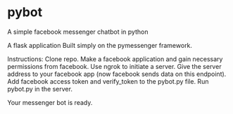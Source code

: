 # pybot
A simple facebook messenger chatbot in python


A flask application
Built simply on the pymessenger framework.

Instructions:
Clone repo.
Make a facebook application and gain necessary permissions from facebook.
Use ngrok to initiate a server.
Give the server address to your facebook app (now facebook sends data on this endpoint).
Add facebook access token and verify_token to the pybot.py file.
Run pybot.py in the server.

Your messenger bot is ready.
